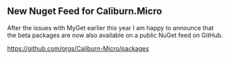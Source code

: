 ## New Nuget Feed for Caliburn.Micro

After the issues with MyGet earlier this year I am happy to announce that the beta packages are now also available on a public NuGet feed on GitHub.

https://github.com/orgs/Caliburn-Micro/packages

